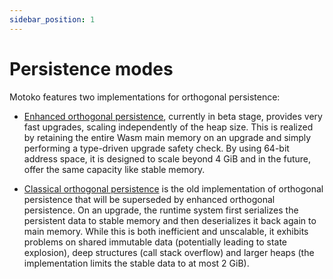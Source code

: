 ```yaml
---
sidebar_position: 1
---
```


# Persistence modes

Motoko features two implementations for orthogonal persistence:

* [Enhanced orthogonal persistence](enhanced.md), currently in beta stage, provides very fast upgrades, scaling independently of the heap size. This is realized by retaining the entire Wasm main memory on an upgrade and simply performing a type-driven upgrade safety check. By using 64-bit address space, it is designed to scale beyond 4 GiB and in the future, offer the same capacity like stable memory.

* [Classical orthogonal persistence](classical.md) is the old implementation of orthogonal persistence that will be superseded by enhanced orthogonal persistence. On an upgrade, the runtime system first serializes the persistent data to stable memory and then deserializes it back again to main memory. While this is both inefficient and unscalable, it exhibits problems on shared immutable data (potentially leading to state explosion), deep structures (call stack overflow) and larger heaps (the implementation limits the stable data to at most 2 GiB).
